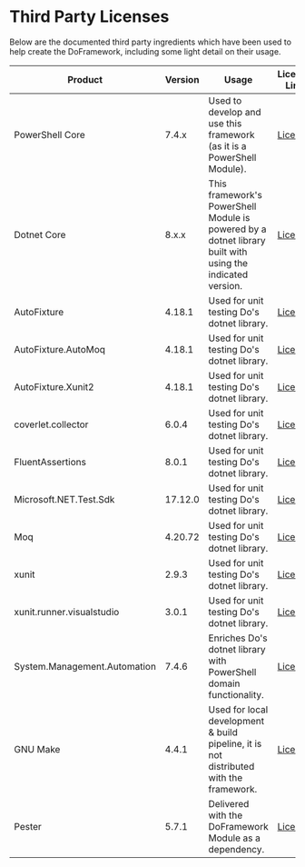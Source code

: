 # Third Party Licenses
Below are the documented third party ingredients which have been used to help create the DoFramework, including some light detail on their usage. 

| Product  | Version | Usage | License Link |
|----------|----------|----------|----------|
| PowerShell Core | 7.4.x | Used to develop and use this framework (as it is a PowerShell Module). | [License](https://github.com/PowerShell/PowerShell/blob/master/LICENSE.txt) |
| Dotnet Core | 8.x.x | This framework's PowerShell Module is powered by a dotnet library built with using the indicated version. | [License](https://github.com/Microsoft/dotnet/blob/main/LICENSE) |
| AutoFixture | 4.18.1 | Used for unit testing Do's dotnet library. | [License](https://github.com/AutoFixture/AutoFixture/blob/master/LICENCE.txt) |
| AutoFixture.AutoMoq | 4.18.1 | Used for unit testing Do's dotnet library. | [License](https://github.com/AutoFixture/AutoFixture/blob/master/LICENCE.txt) |
| AutoFixture.Xunit2 | 4.18.1 | Used for unit testing Do's dotnet library. | [License](https://github.com/AutoFixture/AutoFixture/blob/master/LICENCE.txt) |
| coverlet.collector | 6.0.4 | Used for unit testing Do's dotnet library. | [License](https://github.com/coverlet-coverage/coverlet/blob/master/LICENSE) |
| FluentAssertions | 8.0.1 | Used for unit testing Do's dotnet library. | [License](https://github.com/fluentassertions/fluentassertions/blob/main/LICENSE) |
| Microsoft.NET.Test.Sdk | 17.12.0 | Used for unit testing Do's dotnet library. | [License](https://www.nuget.org/packages/Microsoft.NET.Test.Sdk/17.12.0/License) |
| Moq | 4.20.72 | Used for unit testing Do's dotnet library. | [License](https://github.com/devlooped/moq/blob/main/License.txt) |
| xunit | 2.9.3 | Used for unit testing Do's dotnet library. | [License](https://github.com/xunit/xunit/blob/main/LICENSE) |
| xunit.runner.visualstudio | 3.0.1 | Used for unit testing Do's dotnet library. | [License](https://www.nuget.org/packages/xunit.runner.visualstudio) |
| System.Management.Automation | 7.4.6 | Enriches Do's dotnet library with PowerShell domain functionality. | [License](https://github.com/PowerShell/PowerShell/blob/master/LICENSE.txt) |
| GNU Make | 4.4.1 | Used for local development & build pipeline, it is not distributed with the framework. | [License](https://github.com/wkusnierczyk/make?tab=GPL-3.0-1-ov-file) |
| Pester | 5.7.1 | Delivered with the DoFramework Module as a dependency. | [License](https://github.com/pester/Pester/blob/main/LICENSE) |